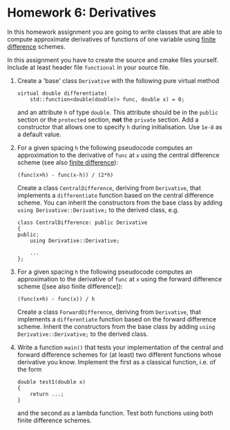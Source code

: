 Homework 6: Derivatives
=======================

In this homework assignment you are going to write classes that are able to
compute approximate derivatives of functions of one variable using [finite
difference] schemes.

In this assignment you have to create the source and cmake files yourself.
Include at least header file `functional` in your source file.

1.  Create a 'base' class `Derivative` with the following pure virtual method

        virtual double differentiate(
            std::function<double(double)> func, double x) = 0;

    and an attribute `h` of type `double`.  This attribute should be in the
    `public` section or the `protected` section, **not** the `private` section.
    Add a constructor that allows one to specify `h` during initialisation.
    Use `1e-8` as a default value.

2.  For a given spacing `h` the following pseudocode computes an approximation
    to the derivative of `func` at `x` using the central difference scheme (see
    also [finite difference]):

        (func(x+h) - func(x-h)) / (2*h)

    Create a class `CentralDifference`, deriving from `Derivative`, that
    implements a `differentiate` function based on the central difference
    scheme.  You can inherit the constructors from the base class by adding
    `using Derivative::Derivative;` to the derived class, e.g.

        class CentralDifference: public Derivative
        {
        public:
            using Derivative::Derivative;

            ...
        };

3.  For a given spacing `h` the following pseudocode computes an approximation
    to the derivative of `func` at `x` using the forward difference scheme
    ([see also finite difference]):

        (func(x+h) - func(x)) / h

    Create a class `ForwardDifference`, deriving from `Derivative`, that
    implements a `differentiate` function based on the forward difference
    scheme.  Inherit the constructors from the base class by adding `using
    Derivative::Derivative;` to the derived class.

4.  Write a function `main()` that tests your implementation of the central and
    forward difference schemes for (at least) two different functions
    whose derivative you know.  Implement the first as a classical function,
    i.e. of the form

        double test1(double x)
        {
            return ...;
        }

    and the second as a lambda function.  Test both functions using both finite
    difference schemes.

[finite difference]: https://en.wikipedia.org/wiki/Finite_difference
